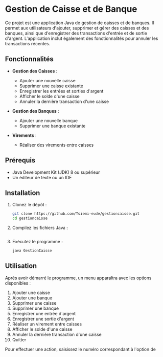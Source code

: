 
# Gestion de Caisse et de Banque

Ce projet est une application Java de gestion de caisses et de banques. 
Il permet aux utilisateurs d'ajouter, supprimer et gérer des caisses et des banques, ainsi que d'enregistrer des transactions d'entrée et de sortie d'argent. 
L'application inclut également des fonctionnalités pour annuler les transactions récentes.

## Fonctionnalités

- **Gestion des Caisses** :
  - Ajouter une nouvelle caisse
  - Supprimer une caisse existante
  - Enregistrer les entrées et sorties d'argent
  - Afficher le solde d'une caisse
  - Annuler la dernière transaction d'une caisse

- **Gestion des Banques** :
  - Ajouter une nouvelle banque
  - Supprimer une banque existante

- **Virements** :
  - Réaliser des virements entre caisses
  

## Prérequis

- Java Development Kit (JDK) 8 ou supérieur
- Un éditeur de texte ou un IDE

## Installation

1. Clonez le dépôt :

   ```bash
   git clone https://github.com/Tsiemi-eude/gestioncaisse.git
   cd gestioncaisse 
2. Compilez les fichiers Java :

   ```bash javac Caisse.java Gestion.java Banque.java GestionCaisse.java
   

3. Exécutez le programme :

   ```bash
   java GestionCaisse
   
## Utilisation

Après avoir démarré le programme, un menu apparaîtra avec les options disponibles :

1. Ajouter une caisse
2. Ajouter une banque
3. Supprimer une caisse
4. Supprimer une banque
5. Enregistrer une entrée d'argent
6. Enregistrer une sortie d'argent
7. Réaliser un virement entre caisses
8. Afficher le solde d'une caisse
9. Annuler la dernière transaction d'une caisse
10. Quitter

Pour effectuer une action, saisissez le numéro correspondant à l'option de
